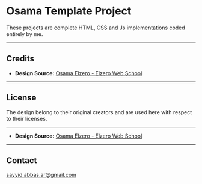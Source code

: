 # Osama Template Project

These projects are complete HTML, CSS and Js implementations coded entirely by me.   

---

## Credits
- **Design Source:** [Osama Elzero - Elzero Web School](https://elzero.org/)


---

## License
The design belong to their original creators and are used here with respect to their licenses.

---

- **Design Source:** [Osama Elzero - Elzero Web School](https://elzero.org/)
---

## Contact

sayyid.abbas.ar@gmail.com